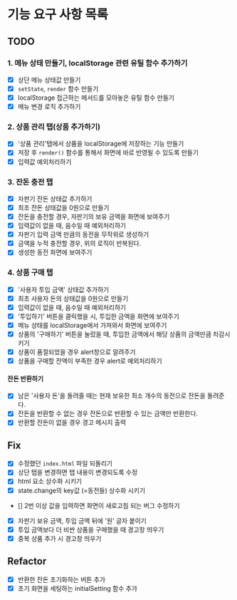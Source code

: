 # 기능 요구 사항 목록

## TODO

### 1. 메뉴 상태 만들기, localStorage 관련 유틸 함수 추가하기

- [x] 상단 메뉴 상태값 만들기
- [x] `setState`, `render` 함수 만들기
- [x] localStorage 접근하는 메서드를 모아놓은 유틸 함수 만들기
- [x] 메뉴 변경 로직 추가하기

### 2. 상품 관리 탭(상품 추가하기)

- [x] '상품 관리'탭에서 상품을 localStorage에 저장하는 기능 만들기
- [x] 저장 후 `render()` 함수를 통해서 화면에 바로 반영될 수 있도록 만들기
- [x] 입력값 예외처리하기

### 3. 잔돈 충전 탭

- [x] 자판기 잔돈 상태값 추가하기
- [x] 최초 잔돈 상태값을 0원으로 만들기
- [x] 잔돈을 충전할 경우, 자판기의 보유 금액을 화면에 보여주기
- [x] 입력값이 없을 때, 음수일 때 예외처리하기
- [x] 자판기 입력 금액 만큼의 동전을 무작위로 생성하기
- [x] 금액을 누적 충전할 경우, 위의 로직이 반복된다.
- [x] 생성한 동전 화면에 보여주기

### 4. 상품 구매 탭

- [x] '사용자 투입 금액' 상태값 추가하기
- [x] 최초 사용자 돈의 상태값을 0원으로 만들기
- [x] 입력값이 없을 때, 음수일 때 예외처리하기
- [x] '투입하기' 버튼을 클릭했을 시, 투입한 금액을 화면에 보여주기
- [x] 메뉴 상태를 localStorage에서 가져와서 화면에 보여주기
- [x] 상품의 '구매하기' 버튼을 눌렀을 때, 투입한 금액에서 해당 상품의 금액만큼 차감시키기
- [x] 상품이 품절되었을 경우 alert창으로 알려주기
- [x] 상품을 구매할 잔액이 부족한 경우 alert로 예외처리하기

#### 잔돈 반환하기

- [x] 남은 '사용자 돈'을 돌려줄 때는 현재 보유한 최소 개수의 동전으로 잔돈을 돌려준다.
- [x] 잔돈을 반환할 수 없는 경우 잔돈으로 반환할 수 있는 금액만 반환한다.
- [x] 반환할 잔돈이 없을 경우 경고 메시지 출력

## Fix

- [x] 수정했던 `index.html` 파일 되돌리기
- [x] 상단 탭을 변경하면 탭 내용이 변경되도록 수정
- [x] html 요소 상수화 시키기
- [x] state.change의 key값 (=동전들) 상수화 시키기
- [] 2번 이상 값을 입력하면 화면이 새로고침 되는 버그 수정하기
- [x] 자판기 보유 금액, 투입 금액 뒤에 '원' 글자 붙이기
- [x] 투입 금액보다 더 비싼 상품을 구매했을 때 경고창 띄우기
- [x] 중복 상품 추가 시 경고창 띄우기

## Refactor

- [x] 반환한 잔돈 초기화하는 버튼 추가
- [x] 초기 화면을 세팅하는 initialSetting 함수 추가

